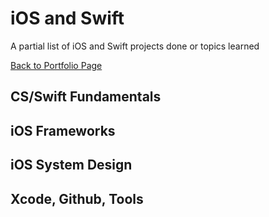 # iOS and Swift
A partial list of iOS and Swift projects done or topics learned

[Back to Portfolio Page](portfolio.md)

## CS/Swift Fundamentals

## iOS Frameworks

## iOS System Design

## Xcode, Github, Tools
